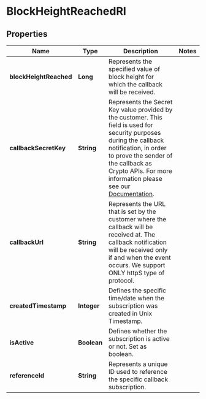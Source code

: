 

# BlockHeightReachedRI


## Properties

| Name | Type | Description | Notes |
|------------ | ------------- | ------------- | -------------|
|**blockHeightReached** | **Long** | Represents the specified value of block height for which the callback will be received. |  |
|**callbackSecretKey** | **String** | Represents the Secret Key value provided by the customer. This field is used for security purposes during the callback notification, in order to prove the sender of the callback as Crypto APIs. For more information please see our [Documentation](https://developers.cryptoapis.io/technical-documentation/general-information/callbacks#callback-security). |  |
|**callbackUrl** | **String** | Represents the URL that is set by the customer where the callback will be received at. The callback notification will be received only if and when the event occurs. We support ONLY httpS type of protocol. |  |
|**createdTimestamp** | **Integer** | Defines the specific time/date when the subscription was created in Unix Timestamp. |  |
|**isActive** | **Boolean** | Defines whether the subscription is active or not. Set as boolean. |  |
|**referenceId** | **String** | Represents a unique ID used to reference the specific callback subscription. |  |



